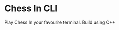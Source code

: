 <!-- SD_2022_19BCY10023
Ali Asgar (19BCY10023)'s Software Development Task for HitWicket -->

# Chess In CLI
Play Chess In your favourite terminal. Build using C++
